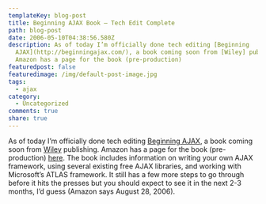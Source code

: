 ```yaml
---
templateKey: blog-post
title: Beginning AJAX Book – Tech Edit Complete
path: blog-post
date: 2006-05-10T04:38:56.580Z
description: As of today I’m officially done tech editing [Beginning
  AJAX](http://beginningajax.com/), a book coming soon from [Wiley] publishing.
  Amazon has a page for the book (pre-production)
featuredpost: false
featuredimage: /img/default-post-image.jpg
tags:
  - ajax
category:
  - Uncategorized
comments: true
share: true
---
```

<!--StartFragment-->

As of today I’m officially done tech editing [Beginning AJAX](http://beginningajax.com/), a book coming soon from [Wiley](http://www.wiley.com/WileyCDA) publishing. Amazon has a page for the book (pre-production) [here](http://www.amazon.com/gp/product/047178544X/sr=1-1/qid=1147291031/ref=sr_1_1/002-2127443-1128004?%5Fencoding=UTF8). The book includes information on writing your own AJAX framework, using several existing free AJAX libraries, and working with Microsoft’s ATLAS framework. It still has a few more steps to go through before it hits the presses but you should expect to see it in the next 2-3 months, I’d guess (Amazon says August 28, 2006).

<!--EndFragment-->